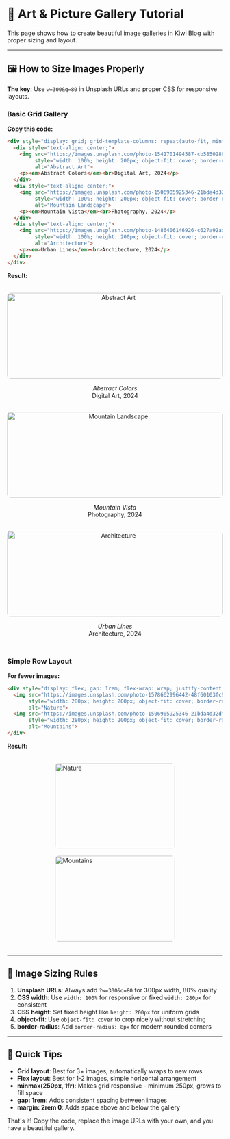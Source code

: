 # 🎨 Art & Picture Gallery Tutorial

This page shows how to create beautiful image galleries in Kiwi Blog with proper sizing and layout.

---

## 🖼️ How to Size Images Properly

**The key**: Use `w=300&q=80` in Unsplash URLs and proper CSS for responsive layouts.

### Basic Grid Gallery

**Copy this code:**
```markdown
<div style="display: grid; grid-template-columns: repeat(auto-fit, minmax(250px, 1fr)); gap: 1rem; margin: 2rem 0;">
  <div style="text-align: center;">
    <img src="https://images.unsplash.com/photo-1541701494587-cb58502866ab?w=300&q=80" 
         style="width: 100%; height: 200px; object-fit: cover; border-radius: 8px;" 
         alt="Abstract Art">
    <p><em>Abstract Colors</em><br>Digital Art, 2024</p>
  </div>
  <div style="text-align: center;">
    <img src="https://images.unsplash.com/photo-1506905925346-21bda4d32df4?w=300&q=80" 
         style="width: 100%; height: 200px; object-fit: cover; border-radius: 8px;" 
         alt="Mountain Landscape">
    <p><em>Mountain Vista</em><br>Photography, 2024</p>
  </div>
  <div style="text-align: center;">
    <img src="https://images.unsplash.com/photo-1486406146926-c627a92ad1ab?w=300&q=80" 
         style="width: 100%; height: 200px; object-fit: cover; border-radius: 8px;" 
         alt="Architecture">
    <p><em>Urban Lines</em><br>Architecture, 2024</p>
  </div>
</div>
```

**Result:**
<div style="display: grid; grid-template-columns: repeat(auto-fit, minmax(250px, 1fr)); gap: 1rem; margin: 2rem 0;">
  <div style="text-align: center;">
    <img src="https://images.unsplash.com/photo-1541701494587-cb58502866ab?w=300&q=80" 
         style="width: 100%; height: 200px; object-fit: cover; border-radius: 8px;" 
         alt="Abstract Art">
    <p><em>Abstract Colors</em><br>Digital Art, 2024</p>
  </div>
  <div style="text-align: center;">
    <img src="https://images.unsplash.com/photo-1506905925346-21bda4d32df4?w=300&q=80" 
         style="width: 100%; height: 200px; object-fit: cover; border-radius: 8px;" 
         alt="Mountain Landscape">
    <p><em>Mountain Vista</em><br>Photography, 2024</p>
  </div>
  <div style="text-align: center;">
    <img src="https://images.unsplash.com/photo-1486406146926-c627a92ad1ab?w=300&q=80" 
         style="width: 100%; height: 200px; object-fit: cover; border-radius: 8px;" 
         alt="Architecture">
    <p><em>Urban Lines</em><br>Architecture, 2024</p>
  </div>
</div>

### Simple Row Layout

**For fewer images:**
```markdown
<div style="display: flex; gap: 1rem; flex-wrap: wrap; justify-content: center; margin: 2rem 0;">
  <img src="https://images.unsplash.com/photo-1578662996442-48f60103fc96?w=300&q=80" 
       style="width: 280px; height: 200px; object-fit: cover; border-radius: 8px;" 
       alt="Nature">
  <img src="https://images.unsplash.com/photo-1506905925346-21bda4d32df4?w=300&q=80" 
       style="width: 280px; height: 200px; object-fit: cover; border-radius: 8px;" 
       alt="Mountains">
</div>
```

**Result:**
<div style="display: flex; gap: 1rem; flex-wrap: wrap; justify-content: center; margin: 2rem 0;">
  <img src="https://images.unsplash.com/photo-1578662996442-48f60103fc96?w=300&q=80" 
       style="width: 280px; height: 200px; object-fit: cover; border-radius: 8px;" 
       alt="Nature">
  <img src="https://images.unsplash.com/photo-1506905925346-21bda4d32df4?w=300&q=80" 
       style="width: 280px; height: 200px; object-fit: cover; border-radius: 8px;" 
       alt="Mountains">
</div>

---

## 📏 Image Sizing Rules

1. **Unsplash URLs**: Always add `?w=300&q=80` for 300px width, 80% quality
2. **CSS width**: Use `width: 100%` for responsive or fixed `width: 280px` for consistent
3. **CSS height**: Set fixed height like `height: 200px` for uniform grids
4. **object-fit**: Use `object-fit: cover` to crop nicely without stretching
5. **border-radius**: Add `border-radius: 8px` for modern rounded corners

---

## 🎯 Quick Tips

- **Grid layout**: Best for 3+ images, automatically wraps to new rows
- **Flex layout**: Best for 1-2 images, simple horizontal arrangement  
- **minmax(250px, 1fr)**: Makes grid responsive - minimum 250px, grows to fill space
- **gap: 1rem**: Adds consistent spacing between images
- **margin: 2rem 0**: Adds space above and below the gallery

That's it! Copy the code, replace the image URLs with your own, and you have a beautiful gallery.
